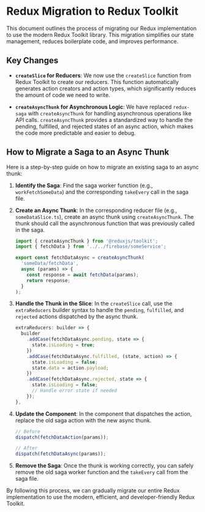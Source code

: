 # Redux Migration to Redux Toolkit

This document outlines the process of migrating our Redux implementation to use the modern Redux Toolkit library. This migration simplifies our state management, reduces boilerplate code, and improves performance.

## Key Changes

- **`createSlice` for Reducers**: We now use the `createSlice` function from Redux Toolkit to create our reducers. This function automatically generates action creators and action types, which significantly reduces the amount of code we need to write.

- **`createAsyncThunk` for Asynchronous Logic**: We have replaced `redux-saga` with `createAsyncThunk` for handling asynchronous operations like API calls. `createAsyncThunk` provides a standardized way to handle the pending, fulfilled, and rejected states of an async action, which makes the code more predictable and easier to debug.

## How to Migrate a Saga to an Async Thunk

Here is a step-by-step guide on how to migrate an existing saga to an async thunk:

1.  **Identify the Saga**: Find the saga worker function (e.g., `workFetchSomeData`) and the corresponding `takeEvery` call in the saga file.

2.  **Create an Async Thunk**: In the corresponding reducer file (e.g., `someDataSlice.ts`), create an async thunk using `createAsyncThunk`. The thunk should call the asynchronous function that was previously called in the saga.

    ```typescript
    import { createAsyncThunk } from '@reduxjs/toolkit';
    import { fetchData } from '../../firebase/someService';

    export const fetchDataAsync = createAsyncThunk(
      'someData/fetchData',
      async (params) => {
        const response = await fetchData(params);
        return response;
      }
    );
    ```

3.  **Handle the Thunk in the Slice**: In the `createSlice` call, use the `extraReducers` builder syntax to handle the `pending`, `fulfilled`, and `rejected` actions dispatched by the async thunk.

    ```typescript
    extraReducers: builder => {
      builder
        .addCase(fetchDataAsync.pending, state => {
          state.isLoading = true;
        })
        .addCase(fetchDataAsync.fulfilled, (state, action) => {
          state.isLoading = false;
          state.data = action.payload;
        })
        .addCase(fetchDataAsync.rejected, state => {
          state.isLoading = false;
          // Handle error state if needed
        });
    },
    ```

4.  **Update the Component**: In the component that dispatches the action, replace the old saga action with the new async thunk.

    ```typescript
    // Before
    dispatch(fetchDataAction(params));

    // After
    dispatch(fetchDataAsync(params));
    ```

5.  **Remove the Saga**: Once the thunk is working correctly, you can safely remove the old saga worker function and the `takeEvery` call from the saga file.

By following this process, we can gradually migrate our entire Redux implementation to use the modern, efficient, and developer-friendly Redux Toolkit.
